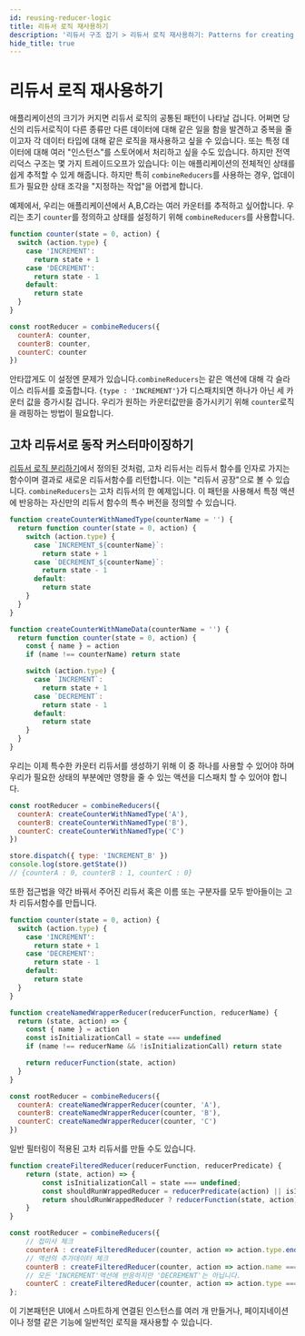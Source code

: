 ```yaml
---
id: reusing-reducer-logic
title: 리듀서 로직 재사용하기
description: '리듀서 구조 잡기 > 리듀서 로직 재사용하기: Patterns for creating reusable reducers'
hide_title: true
---
```


# 리듀서 로직 재사용하기

애플리케이션의 크기가 커지면 리듀서 로직의 공통된 패턴이 나타날 겁니다. 어쩌면 당신의 리듀서로직이 다른 종류만 다른 데이터에 대해 같은 일을 함을 발견하고 중복을 줄이고자 각 데이터 타입에 대해 같은 로직을 재사용하고 싶을 수 있습니다. 또는 특정 데이터에 대해 여러 "인스턴스"를 스토어에서 처리하고 싶을 수도 있습니다. 하지만 전역 리덕스 구조는 몇 가지 트레이드오프가 있습니다: 이는 애플리케이션의 전체적인 상태를 쉽게 추적할 수 있게 해줍니다. 하지만 특히 `combineReducers`를 사용하는 경우, 업데이트가 필요한 상태 조각을 "지정하는 작업"을 어렵게 합니다.

예제에서, 우리는 애플리케이션에서 A,B,C라는 여러 카운터를 추적하고 싶어합니다. 우리는 초기 `counter`를 정의하고 상태를 설정하기 위해 `combineReducers`를 사용합니다.

```js
function counter(state = 0, action) {
  switch (action.type) {
    case 'INCREMENT':
      return state + 1
    case 'DECREMENT':
      return state - 1
    default:
      return state
  }
}

const rootReducer = combineReducers({
  counterA: counter,
  counterB: counter,
  counterC: counter
})
```

안타깝게도 이 설정엔 문제가 있습니다.`combineReducers`는 같은 액션에 대해 각 슬라이스 리듀서를 호출합니다. `{type : 'INCREMENT'}`가 디스패치되면 하나가 아닌 세 카운터 값을 증가시킬 겁니다. 우리가 원하는 카운터값만을 증가시키기 위해 `counter`로직을 래핑하는 방법이 필요합니다.

## 고차 리듀서로 동작 커스터마이징하기

[리듀서 로직 분리하기](SplittingReducerLogic.md)에서 정의된 것처럼, 고차 리듀서는 리듀서 함수를 인자로 가지는 함수이며 결과로 새로운 리듀서함수를 리턴합니다. 이는 "리듀서 공장"으로 볼 수 있습니다. `combineReducers`는 고차 리듀서의 한 예제입니다. 이 패턴을 사용해서 특정 액션에 반응하는 자신만의 리듀서 함수의 특수 버전을 정의할 수 있습니다.

```js
function createCounterWithNamedType(counterName = '') {
  return function counter(state = 0, action) {
    switch (action.type) {
      case `INCREMENT_${counterName}`:
        return state + 1
      case `DECREMENT_${counterName}`:
        return state - 1
      default:
        return state
    }
  }
}

function createCounterWithNameData(counterName = '') {
  return function counter(state = 0, action) {
    const { name } = action
    if (name !== counterName) return state

    switch (action.type) {
      case `INCREMENT`:
        return state + 1
      case `DECREMENT`:
        return state - 1
      default:
        return state
    }
  }
}
```

우리는 이제 특수한 카운터 리듀서를 생성하기 위해 이 중 하나를 사용할 수 있어야 하며 우리가 필요한 상태의 부분에만 영향을 줄 수 있는 액션을 디스패치 할 수 있어야 합니다.

```js
const rootReducer = combineReducers({
  counterA: createCounterWithNamedType('A'),
  counterB: createCounterWithNamedType('B'),
  counterC: createCounterWithNamedType('C')
})

store.dispatch({ type: 'INCREMENT_B' })
console.log(store.getState())
// {counterA : 0, counterB : 1, counterC : 0}
```

또한 접근법을 약간 바꿔서 주어진 리듀서 혹은 이름 또는 구분자를 모두 받아들이는 고차 리듀서함수를 만듭니다.

```js
function counter(state = 0, action) {
  switch (action.type) {
    case 'INCREMENT':
      return state + 1
    case 'DECREMENT':
      return state - 1
    default:
      return state
  }
}

function createNamedWrapperReducer(reducerFunction, reducerName) {
  return (state, action) => {
    const { name } = action
    const isInitializationCall = state === undefined
    if (name !== reducerName && !isInitializationCall) return state

    return reducerFunction(state, action)
  }
}

const rootReducer = combineReducers({
  counterA: createNamedWrapperReducer(counter, 'A'),
  counterB: createNamedWrapperReducer(counter, 'B'),
  counterC: createNamedWrapperReducer(counter, 'C')
})
```

일반 필터링이 적용된 고차 리듀서를 만들 수도 있습니다.

```js
function createFilteredReducer(reducerFunction, reducerPredicate) {
    return (state, action) => {
        const isInitializationCall = state === undefined;
        const shouldRunWrappedReducer = reducerPredicate(action) || isInitializationCall;
        return shouldRunWrappedReducer ? reducerFunction(state, action) : state;
    }
}

const rootReducer = combineReducers({
    // 접미사 체크
    counterA : createFilteredReducer(counter, action => action.type.endsWith('_A')),
    // 액션의 추가데이터 체크
    counterB : createFilteredReducer(counter, action => action.name === 'B'),
    // 모든 'INCREMENT'액션에 반응하지만 'DECREMENT'는 아닙니다.
    counterC : createFilteredReducer(counter, action => action.type === 'INCREMENT')
};
```

이 기본패턴은 UI에서 스마트하게 연결된 인스턴스를 여러 개 만들거나, 페이지네이션이나 정렬 같은 기능에 일반적인 로직을 재사용할 수 있습니다.
